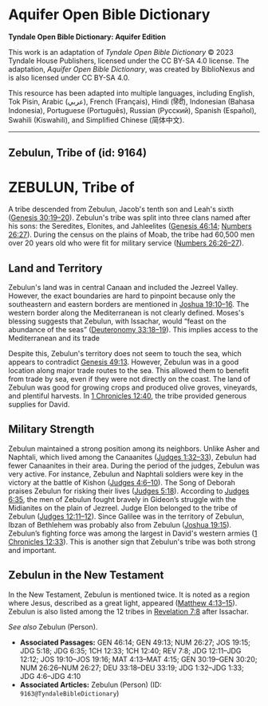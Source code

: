 # Aquifer Open Bible Dictionary

**Tyndale Open Bible Dictionary: Aquifer Edition**

This work is an adaptation of *Tyndale Open Bible Dictionary* © 2023 Tyndale House Publishers, licensed under the CC BY\-SA 4\.0 license. The adaptation, *Aquifer Open Bible Dictionary*, was created by BiblioNexus and is also licensed under CC BY\-SA 4\.0\.

This resource has been adapted into multiple languages, including English, Tok Pisin, Arabic (عربي), French (Français), Hindi (हिंदी), Indonesian (Bahasa Indonesia), Portuguese (Português), Russian (Русский), Spanish (Español), Swahili (Kiswahili), and Simplified Chinese (简体中文).



--------------------------------

## Zebulun, Tribe of (id: 9164)

ZEBULUN, Tribe of
=================

A tribe descended from Zebulun, Jacob's tenth son and Leah's sixth ([Genesis 30:19](https://ref.ly/Gen30:19-Gen30:20)[–](https://ref.ly/Gen30:19-Gen30:20)[20](https://ref.ly/Gen30:19-Gen30:20)). Zebulun's tribe was split into three clans named after his sons: the Seredites, Elonites, and Jahleelites ([Genesis 46:14](https://ref.ly/Gen46:14); [Numbers 26:27](https://ref.ly/Num26:27)). During the census on the plains of Moab, the tribe had 60,500 men over 20 years old who were fit for military service ([Numbers 26:26](https://ref.ly/Num26:26-Num26:27)[–](https://ref.ly/Num26:26-Num26:27)[27](https://ref.ly/Num26:26-Num26:27)).

Land and Territory
------------------

Zebulun's land was in central Canaan and included the Jezreel Valley. However, the exact boundaries are hard to pinpoint because only the southeastern and eastern borders are mentioned in [Joshua 19:10](https://ref.ly/Josh19:10-Josh19:16)[–](https://ref.ly/Josh19:10-Josh19:16)[16](https://ref.ly/Josh19:10-Josh19:16). The western border along the Mediterranean is not clearly defined. Moses's blessing suggests that Zebulun, with Issachar, would “feast on the abundance of the seas” ([Deuteronomy 33:18–19](https://ref.ly/Deut33:18-Deut33:19)). This implies access to the Mediterranean and its trade 

Despite this, Zebulun's territory does not seem to touch the sea, which appears to contradict [Genesis 49:13](https://ref.ly/Gen49:13). However, Zebulun was in a good location along major trade routes to the sea. This allowed them to benefit from trade by sea, even if they were not directly on the coast. The land of Zebulun was good for growing crops and produced olive groves, vineyards, and plentiful harvests. In [1 Chronicles 12:40](https://ref.ly/1Chr12:40), the tribe provided generous supplies for David.

Military Strength
-----------------

Zebulun maintained a strong position among its neighbors. Unlike Asher and Naphtali, which lived among the Canaanites ([Judges 1:32](https://ref.ly/Judg1:32-Judg1:33)[–](https://ref.ly/Judg1:32-Judg1:33)[33](https://ref.ly/Judg1:32-Judg1:33)), Zebulun had fewer Canaanites in their area. During the period of the judges, Zebulun was very active. For instance, Zebulun and Naphtali soldiers were key in the victory at the battle of Kishon ([Judges 4:6](https://ref.ly/Judg4:6-Judg4:10)[–](https://ref.ly/Judg4:6-Judg4:10)[10](https://ref.ly/Judg4:6-Judg4:10)). The Song of Deborah praises Zebulun for risking their lives ([Judges 5:18](https://ref.ly/Judg5:18)). According to [Judges 6:35](https://ref.ly/Judg6:35), the men of Zebulun fought bravely in Gideon’s struggle with the Midianites on the plain of Jezreel. Judge Elon belonged to the tribe of Zebulun ([Judges 12:11](https://ref.ly/Judg12:11-Judg12:12)[–](https://ref.ly/Judg12:11-Judg12:12)[12](https://ref.ly/Judg12:11-Judg12:12)). Since Galilee was in the territory of Zebulun, Ibzan of Bethlehem was probably also from Zebulun ([Joshua 19:15](https://ref.ly/Josh19:15)). Zebulun’s fighting force was among the largest in David's western armies ([1 Chronicles 12:33](https://ref.ly/1Chr12:33)). This is another sign that Zebulun's tribe was both strong and important.

Zebulun in the New Testament
----------------------------

In the New Testament, Zebulun is mentioned twice. It is noted as a region where Jesus, described as a great light, appeared ([Matthew 4:13](https://ref.ly/Matt4:13-Matt4:15)[–](https://ref.ly/Matt4:13-Matt4:15)[15](https://ref.ly/Matt4:13-Matt4:15)). Zebulun is also listed among the 12 tribes in [Revelation 7:8](https://ref.ly/Rev7:8) after Issachar.

*See also* Zebulun (Person).

* **Associated Passages:** GEN 46:14; GEN 49:13; NUM 26:27; JOS 19:15; JDG 5:18; JDG 6:35; 1CH 12:33; 1CH 12:40; REV 7:8; JDG 12:11–JDG 12:12; JOS 19:10–JOS 19:16; MAT 4:13–MAT 4:15; GEN 30:19–GEN 30:20; NUM 26:26–NUM 26:27; DEU 33:18–DEU 33:19; JDG 1:32–JDG 1:33; JDG 4:6–JDG 4:10
* **Associated Articles:** Zebulun (Person) (ID: `9163@TyndaleBibleDictionary`)


